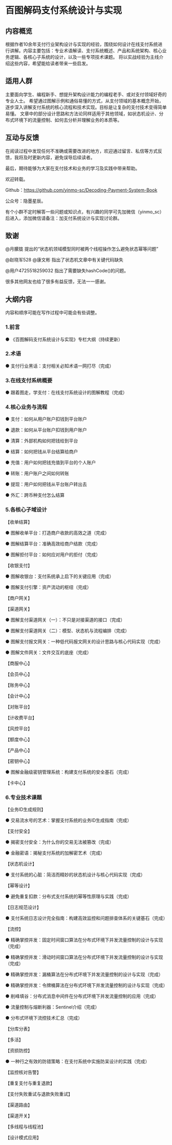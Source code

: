 # 百图解码支付系统设计与实现
## 内容概览
根据作者10余年支付行业架构设计与实现的经验，围绕如何设计在线支付系统进行讲解。内容主要包括：专业术语解读、支付系统概述、产品和系统架构、核心业务逻辑、各核心子系统的设计，以及一些专项技术课题。
将以实战经验为主线介绍这些内容，希望能给读者带来一些启发。

## 适用人群
主要面向学生、编程新手、想提升架构设计能力的编程老手、或对支付领域好奇的专业人士。
希望通过图解示例和通俗易懂的方式，从支付领域的基本概念开始，逐步深入讲解支付系统的核心流程和技术实现。目标是让复杂的支付技术变得简单易懂。
文章中的部分设计思路和方法论同样适用于其他领域，如状态机设计、分布式环境下的流量控制、如何去分析并理解业务的本质等。

## 互动与反馈
在阅读过程中发现任何不准确或需要改进的地方，欢迎通过留言、私信等方式反馈，我将及时更新内容，避免误导后续读者。

最后，期待能够为大家在支付技术和业务的学习及实践中带来帮助。

欢迎转载。

Github：https://github.com/yinmo-sc/Decoding-Payment-System-Book

公众号：隐墨星辰。

有个小群不定时解答一些问题或知识点，有兴趣的同学可先加微信（yinmo_sc）后进入，添加微信请备注：加支付系统设计与实现讨论群。

## 致谢
@月朦胧 提出的“状态机领域模型同时被两个线程操作怎么避免状态幂等问题”

@赵晓军528 @康文彬 指出了状态机文章中有关键代码缺失

@用户4725518259032 指出了需要缺失hashCode()的问题。

很多其他网友也给了很多有益反馈，无法一一感谢。

## 
## 大纲内容
内容和顺序可能在写作过程中可能会有些调整。

### 1.前言

● 《百图解码支付系统设计与实现》专栏大纲（持续更新）

### 2.术语

● 支付行业黑话：支付相关必知术语一网打尽（完成）

### 3.在线支付系统概要

● 跟着图走，学支付：在线支付系统设计的图解教程（完成）

### 4.核心业务与流程

● 支付：如何从用户账户扣钱到平台账户

● 退款：如何从平台账户扣钱到用户账户

● 清算：外部机构如何把钱给到平台

● 结算：如何把钱从平台结算给商户

● 充值：用户如何把钱充值到平台的个人账户

● 转账：用户账户之间如何转账

● 提现：用户如何把钱从平台账户转出去

● 外汇：跨币种支付怎么结算

### 5.各核心子域设计

【收单结算】

● 图解收单平台：打造商户收款的高效之道（完成）

● 图解结算平台：准确高效给商户结款（完成）

● 图解拒付平台：如何应对用户的拒付（完成）

【收银支付】

● 图解收银台：支付系统承上启下的关键应用（完成）

● 图解支付引擎：资产流动的枢纽（完成）

【商户网关】

【渠道网关】

● 图解支付渠道网关（一）：不只是对接渠道的接口（完成）

● 图解支付渠道网关（二）：模型、状态机与流程编排（完成）

● 图解支付报文网关：一种低代码报文网关的设计思路与核心代码实现（完成）

● 图解文件网关：文件交互的底座（完成）

【商服中心】

【会员中心】

【账务中心】

【会计中心】

【对账平台】

【计收费平台】

【风控平台】

【额度中心】

【产品中心】

【密钥中心】

● 图解金融级密钥管理系统：构建支付系统的安全基石（完成）

【卡中心】

### 6.专业技术课题

【业务ID生成规则】

● 交易流水号的艺术：掌握支付系统的业务ID生成指南（完成）

【支付安全】

● 揭密支付安全：为什么你的交易无法被篡改（完成）

● 金融密语：揭秘支付系统的加解密艺术（完成）

【状态机设计】

● 支付系统的心脏：简洁而精妙的状态机设计与核心代码实现（完成）

【幂等设计】

● 避免重复扣款：分布式支付系统的幂等性原理与实践（完成）

【日志规范设计】

● 支付系统日志设计完全指南：构建高效监控和问题排查体系的关键基石（完成）

【流控】

● 精确掌控并发：固定时间窗口算法在分布式环境下并发流量控制的设计与实现（完成）

● 精确掌控并发：滑动时间窗口算法在分布式环境下并发流量控制的设计与实现（完成）

● 精确掌控并发：漏桶算法在分布式环境下并发流量控制的设计与实现（完成）

● 精确掌控并发：令牌桶算法在分布式环境下并发流量控制的设计与实现（完成）

● 削峰填谷：分布式消息中间件在分布式环境下并发流量控制的应用（完成）

● 流量控制与熔断利器：Sentinel介绍（完成）

● 分布式环境下流控技术汇总（完成）

【分库分表】

【多活】

【资损防控】

● 一种行之有效的防错策略：在支付系统中实施防呆设计的实践（完成）

【监控核对告警】

【重复支付与重复退款】

【支付失败重试与退款失败重试】

【渠道路由】

【渠道开关】

【多线程与线程池】

【设计模式应用】
